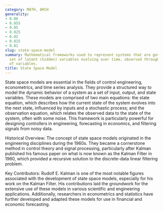 ```yaml
---
category: MATH, ARCH
generality:
- 0.86
- 0.855
- 0.85
- 0.825
- 0.82
- 0.815
- 0.81
slug: state-space-model
summary: Mathematical frameworks used to represent systems that are governed by a
  set of latent (hidden) variables evolving over time, observed through another set
  of variables.
title: State Space Model
---
```


State space models are essential in the fields of control engineering, econometrics, and time series analysis. They provide a structured way to model the dynamic behavior of a system as a set of input, output, and state variables. These models are comprised of two main equations: the state equation, which describes how the current state of the system evolves into the next state, influenced by inputs and a stochastic process; and the observation equation, which relates the observed data to the state of the system, often with some noise. This framework is particularly powerful for designing controllers in engineering, forecasting in economics, and filtering signals from noisy data.

Historical Overview: The concept of state space models originated in the engineering disciplines during the 1960s. They became a cornerstone method in control theory and signal processing, particularly after Kalman published his famous paper on what is now known as the Kalman Filter in 1960, which provided a recursive solution to the discrete-data linear filtering problem.

Key Contributors: Rudolf E. Kalman is one of the most notable figures associated with the development of state space models, especially for his work on the Kalman Filter. His contributions laid the groundwork for the extensive use of these models in various scientific and engineering applications. Additionally, researchers in econometrics and statistics have further developed and adapted these models for use in financial and economic forecasting.